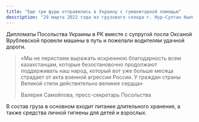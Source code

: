 ```yaml
---
title: "Еще три фуры отправились в Украину с гуманитарной помощью"
description: "28 марта 2022 года из грузового склада г. Нур-Султан было отправлено 3 грузовых автомобиля с 45 тоннами гуманитарной помощи от народа Казахстана народу Украины"
---
```


Дипломаты Посольства Украины в РК вместе с супругой посла Оксаной Врублевской провели машины в путь и пожелали водителям удачной дороги.

> «Мы не перестаем выражать искреннюю благодарность всем казахстанцам, которые безостановочно продолжают поддерживать наш народ, который вот уже больше месяца страдает от акта военной агрессии России.  У граждан страны Великой степи действительно великие сердца»
> 
> Валерия Самойлова, пресс-секретарь Посольства

В состав груза в основном входит питание длительного хранения, а также средства личной гигиены для детей и взрослых.